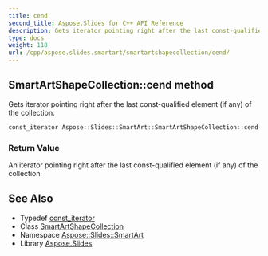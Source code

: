 ```yaml
---
title: cend
second_title: Aspose.Slides for C++ API Reference
description: Gets iterator pointing right after the last const-qualified element (if any) of the collection.
type: docs
weight: 118
url: /cpp/aspose.slides.smartart/smartartshapecollection/cend/
---
```

## SmartArtShapeCollection::cend method


Gets iterator pointing right after the last const-qualified element (if any) of the collection.

```cpp
const_iterator Aspose::Slides::SmartArt::SmartArtShapeCollection::cend() const noexcept
```


### Return Value

An iterator pointing right after the last const-qualified element (if any) of the collection

## See Also

* Typedef [const_iterator](../const_iterator/)
* Class [SmartArtShapeCollection](../)
* Namespace [Aspose::Slides::SmartArt](../../)
* Library [Aspose.Slides](../../../)
